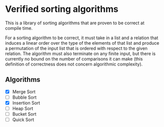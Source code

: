 # Verified sorting algorithms

This is a library of sorting algorithms that are proven to be correct at compile time.

For a sorting algorithm to be correct, it must take in a list and a relation that induces a linear order over the type of the elements of that list and produce a permutation of the input list that is ordered with respect to the given relation. The algorithm must also terminate on any finite input, but there is currently no bound on the number of comparisons it can make (this definition of correctness does not concern algorithmic complexity).

## Algorithms

- [x] Merge Sort
- [ ] Bubble Sort
- [x] Insertion Sort
- [ ] Heap Sort
- [ ] Bucket Sort
- [ ] Quick Sort
